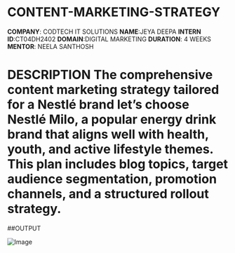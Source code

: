 # CONTENT-MARKETING-STRATEGY
**COMPANY**: CODTECH IT SOLUTIONS
**NAME**:JEYA DEEPA
**INTERN ID**:CT04DH2402
**DOMAIN**:DIGITAL MARKETING
**DURATION**: 4 WEEKS
**MENTOR**: NEELA SANTHOSH
# DESCRIPTION The comprehensive content marketing strategy tailored for a Nestlé brand let’s choose Nestlé Milo, a popular energy drink brand that aligns well with health, youth, and active lifestyle themes. This plan includes blog topics, target audience segmentation, promotion channels, and a structured rollout strategy.

##OUTPUT 

![Image](https://github.com/user-attachments/assets/61d86a21-fa92-40c0-8309-c68e50197a33)
